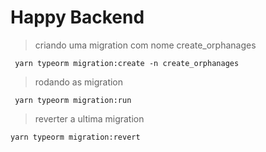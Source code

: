 
# Happy Backend

> criando uma migration com nome create_orphanages

``` bath
 yarn typeorm migration:create -n create_orphanages
```

> rodando as migration

``` bath
 yarn typeorm migration:run
 ```

 > reverter a ultima migration

``` bath
yarn typeorm migration:revert
 ```
